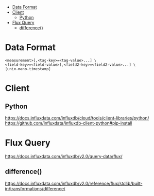 <!-- TOC -->

- [Data Format](#data-format)
- [Client](#client)
    - [Python](#python)
- [Flux Query](#flux-query)
    - [difference()](#difference)

<!-- /TOC -->

# Data Format

    <measurement>[,<tag-key>=<tag-value>...] \
    <field-key>=<field-value>[,<field2-key>=<field2-value>...] \
    [unix-nano-timestamp]

# Client
## Python
https://docs.influxdata.com/influxdb/cloud/tools/client-libraries/python/  
https://github.com/influxdata/influxdb-client-python#pip-install  

# Flux Query
https://docs.influxdata.com/influxdb/v2.0/query-data/flux/

## difference()
https://docs.influxdata.com/influxdb/v2.0/reference/flux/stdlib/built-in/transformations/difference/
